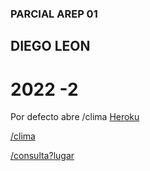 ### PARCIAL AREP 01
## DIEGO LEON
# 2022 -2 

Por defecto abre /clima
[Heroku](https://parcialdiego.herokuapp.com/)

[/clima](https://parcialdiego.herokuapp.com/clima)

[/consulta?lugar](https://parcialdiego.herokuapp.com/consulta?lugar=Bogota)
